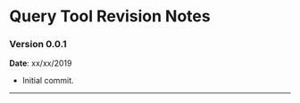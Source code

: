 # Query Tool Revision Notes #

### Version 0.0.1 ###
__Date__: xx/xx/2019

* Initial commit.
----------------------
